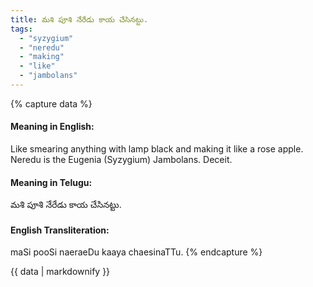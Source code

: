 ```yaml
---
title: మశి పూశి నేరేడు కాయ చేసినట్టు.
tags:
  - "syzygium"
  - "neredu"
  - "making"
  - "like"
  - "jambolans"
---
```


{% capture data %}
#### Meaning in English:
Like smearing anything with lamp black and making it like a rose apple.
Neredu is the Eugenia (Syzygium) Jambolans.
Deceit.

#### Meaning in Telugu:
మశి పూశి నేరేడు కాయ చేసినట్టు.

#### English Transliteration:
maSi pooSi naeraeDu kaaya chaesinaTTu.
{% endcapture %}

<div class="notice">{{ data | markdownify }}</div>

